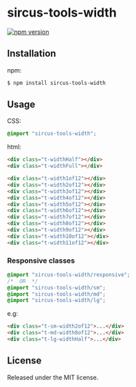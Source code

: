# sircus-tools-width

[![npm version](https://img.shields.io/npm/v/sircus-tools-width.svg?style=flat)](https://www.npmjs.com/package/sircus-tools-width)

## Installation

npm:

```bash
$ npm install sircus-tools-width
```

## Usage

CSS:

```css
@import "sircus-tools-width";
```

html:

```html
<div class="t-widthHalf"></div>
<div class="t-widthFull"></div>

<div class="t-width1of12"></div>
<div class="t-width2of12"></div>
<div class="t-width3of12"></div>
<div class="t-width4of12"></div>
<div class="t-width5of12"></div>
<div class="t-width6of12"></div>
<div class="t-width7of12"></div>
<div class="t-width8of12"></div>
<div class="t-width9of12"></div>
<div class="t-width10of12"></div>
<div class="t-width11of12"></div>
```

### Responsive classes

```css
@import "sircus-tools-width/responsive";
/*  OR  */
@import "sircus-tools-width/sm";
@import "sircus-tools-width/md";
@import "sircus-tools-width/lg";
```
e.g:

```html
<div class="t-sm-width2of12">...</div>
<div class="t-md-width8of12">...</div>
<div class="t-lg-widthHalf">...</div>
```

## License
Released under the MIT license.
